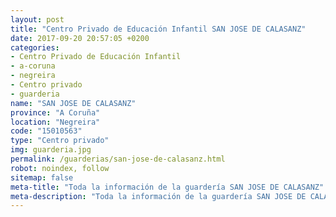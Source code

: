 ```yaml
---
layout: post
title: "Centro Privado de Educación Infantil SAN JOSE DE CALASANZ"
date: 2017-09-20 20:57:05 +0200
categories:
- Centro Privado de Educación Infantil
- a-coruna
- negreira
- Centro privado
- guarderia
name: "SAN JOSE DE CALASANZ"
province: "A Coruña"
location: "Negreira"
code: "15010563"
type: "Centro privado"
img: guarderia.jpg
permalink: /guarderias/san-jose-de-calasanz.html
robot: noindex, follow
sitemap: false
meta-title: "Toda la información de la guardería SAN JOSE DE CALASANZ"
meta-description: "Toda la información de la guardería SAN JOSE DE CALASANZ"
---
```

